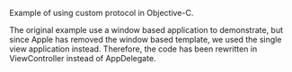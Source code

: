 Example of using custom protocol in Objective-C.

The original example use a window based application to demonstrate, but since Apple
has removed the window based template, we used the single view application instead.
Therefore, the code has been rewritten in ViewController instead of AppDelegate.

